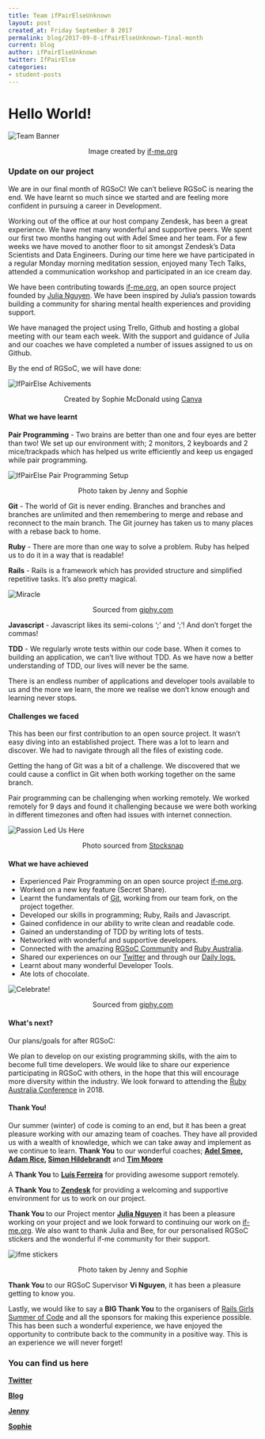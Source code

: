 ```yaml
---
title: Team ifPairElseUnknown
layout: post
created_at: Friday September 8 2017
permalink: blog/2017-09-8-ifPairElseUnknown-final-month
current: blog
author: ifPairElseUnknown
twitter: IfPairElse
categories:
- student-posts
---
```


# __Hello World!__

![Team Banner](/img/blog/2017/ifPairElse_team.png)
<div align="center" div class="image-credits">Image created by <a href="https://www.if-me.org/">if-me.org</a></div>

### __Update on our project__

We are in our final month of RGSoC! We can’t believe RGSoC is nearing the end. We have learnt so much since we started and are feeling more confident in pursuing a career in Development.

Working out of the office at our host company Zendesk, has been a great experience. We have met many wonderful and supportive peers.
We spent our first two months hanging out with Adel Smee and her team. For a few weeks we have moved to another floor to sit amongst Zendesk’s Data Scientists and Data Engineers.
During our time here we have participated in a regular Monday morning meditation session, enjoyed many Tech Talks, attended a communication workshop and participated in an ice cream day.

We have been contributing towards [if-me.org,](https://www.if-me.org/) an open source project founded by [Julia Nguyen](https://twitter.com/fleurchild). We have been inspired by Julia’s passion towards building a community for sharing mental health experiences and providing support.

We have managed the project using Trello, Github and hosting a global meeting with our team each week.
With the support and guidance of Julia and our coaches we have completed a number of issues assigned to us on Github.

By the end of RGSoC, we will have done:

![IfPairElse Achivements](/img/blog/2017/ifPairElse_achievements.png)
<div align="center" div class="image-credits">Created by Sophie McDonald using <a href="https://www.canva.com/">Canva</a></div>


#### __What we have learnt__

__Pair Programming__ - Two brains are better than one and four eyes are better than two! We set up our environment with; 2 monitors, 2 keyboards and 2 mice/trackpads which has helped us write efficiently and keep us engaged while pair programming.

![IfPairElse Pair Programming Setup](/img/blog/2017/IfPairElse_setup.jpg)
<div align="center" div class="image-credits">Photo taken by Jenny and Sophie</div>

__Git__ - The world of Git is never ending. Branches and branches and branches are unlimited and then remembering to merge and rebase and reconnect to the main branch. The Git journey has taken us to many places with a rebase back to home.

__Ruby__ - There are more than one way to solve a problem. Ruby has helped us to do it in a way that is readable!

__Rails__ - Rails is a framework which has provided structure and simplified repetitive tasks. It’s also pretty magical.

![Miracle](/img/blog/2017/ifPairElse_miracle.gif)
<div align="center" div class="image-credits">Sourced from <a href="https://giphy.com">giphy.com</a></div>

__Javascript__ - Javascript likes its semi-colons ‘;’ and ‘;’! And don’t forget the commas!

__TDD__ - We regularly wrote tests within our code base. When it comes to building an application, we can’t live without TDD. As we have now a better understanding of TDD, our lives will never be the same.

There is an endless number of applications and developer tools available to us and the more we learn, the more we realise we don’t know enough and learning never stops.


#### __Challenges we faced__

This has been our first contribution to an open source project. It wasn’t easy diving into an established project. There was a lot to learn and discover. We had to navigate through all the files of existing code.

Getting the hang of Git was a bit of a challenge. We discovered that we could cause a conflict in Git when both working together on the same branch.

Pair programming can be challenging when working remotely. We worked remotely for 9 days and found it challenging because we were both working in different timezones and often had issues with internet connection.  

![Passion Led Us Here](/img/blog/2017/ifPairElse_quote.jpg)
<div align="center" div class="image-credits">Photo sourced from <a href="https://stocksnap.io/photo/Y4OWV80EPY">Stocksnap</a></div>

#### __What we have achieved__

* Experienced Pair Programming on an open source project [if-me.org](https://www.if-me.org/).
* Worked on a new key feature (Secret Share).
* Learnt the fundamentals of [Git](https://github.com/), working from our team fork, on the project together.
* Developed our skills in programming; Ruby, Rails and Javascript.
* Gained confidence in our ability to write clean and readable code.
* Gained an understanding of TDD by writing lots of tests.
* Networked with wonderful and supportive developers.
* Connected with the amazing [RGSoC Community](https://railsgirlssummerofcode.org/) and [Ruby Australia](https://ruby.org.au/).
* Shared our experiences on our [Twitter](https://twitter.com/IfPairElse) and through our [Daily logs.](https://ifpairelseunknown.github.io/)
* Learnt about many wonderful Developer Tools.
* Ate lots of chocolate.

![Celebrate!](/img/blog/2017/ifPairElse_celebrate.gif)
<div align="center" div class="image-credits">Sourced from <a href="https://giphy.com">giphy.com</a></div>

#### __What's next?__

Our plans/goals for after RGSoC:

We plan to develop on our existing programming skills, with the aim to become full time developers. We would like to share our experience participating in RGSoC with others, in the hope that this will encourage more diversity within the industry. We look forward to attending the [Ruby Australia Conference](http://www.rubyconf.org.au/2018) in 2018.

#### __Thank You!__

Our summer (winter) of code is coming to an end, but it has been a great pleasure working with our amazing team of coaches. They have all provided us with a wealth of knowledge, which we can take away and implement as we continue to learn. __Thank You__ to our wonderful coaches; __[Adel Smee](https://twitter.com/adelsmee), [Adam Rice](https://twitter.com/HashNotAdam), [Simon Hildebrandt](https://github.com/simonhildebrandt)__ and __[Tim Moore](https://twitter.com/tmoore)__

A __Thank You__ to __[Luís Ferreira](https://twitter.com/zamith)__ for providing awesome support remotely.

A __Thank You__ to __[Zendesk](https://www.zendesk.com/)__ for providing a welcoming and supportive environment for us to work on our project.

__Thank You__ to our Project mentor __[Julia Nguyen](https://twitter.com/fleurchild)__ it has been a pleasure working on your project and we look forward to continuing our work on [if-me.org](https://www.if-me.org/). We also want to thank Julia and Bee, for our personalised RGSoC stickers and the wonderful if-me community for their support.

![ifme stickers](/img/blog/2017/ifPair_ifme_stickers.jpg)
<div align="center" div class="image-credits">Photo taken by Jenny and Sophie</div>

__Thank You__ to our RGSoC Supervisor __Vi Nguyen__, it has been a pleasure getting to know you.

Lastly, we would like to say a __BIG Thank You__ to the organisers of [Rails Girls Summer of Code](https://railsgirlssummerofcode.org/) and all the sponsors for making this experience possible. This has been such a wonderful experience, we have enjoyed the opportunity to contribute back to the community in a positive way. This is an experience we will never forget!

### __You can find us here__

__[Twitter](https://twitter.com/ifPairElse)__

__[Blog](https://ifpairelseunknown.github.io/)__

__[Jenny](https://twitter.com/JennyNamster)__

__[Sophie](https://twitter.com/sophierose239)__

